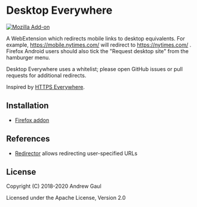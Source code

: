 # Desktop Everywhere

[![Mozilla Add-on](https://img.shields.io/amo/users/desktop-everywhere.svg)](https://addons.mozilla.org/en-US/firefox/addon/desktop-everywhere/statistics/)

A WebExtension which redirects mobile links to desktop equivalents.  For
example, https://mobile.nytimes.com/ will redirect to https://nytimes.com/ .
Firefox Android users should also tick the "Request desktop site" from the
hamburger menu.

Desktop Everywhere uses a whitelist; please open GitHub issues or pull requests
for additional redirects.

Inspired by [HTTPS Everywhere](https://www.eff.org/https-everywhere).

## Installation

* [Firefox addon](https://addons.mozilla.org/en-US/firefox/addon/desktop-everywhere/)

## References

* [Redirector](https://addons.mozilla.org/en-US/firefox/addon/redirector/)
  allows redirecting user-specified URLs

## License

Copyright (C) 2018-2020 Andrew Gaul

Licensed under the Apache License, Version 2.0
